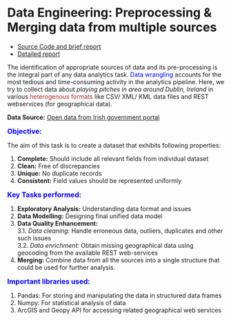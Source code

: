 # Data Engineering: Preprocessing & Merging data from multiple sources    

 - [Source Code and brief report](https://github.com/DataSorcerer/Data-Engineering-Preprocess-Merge-Data/blob/master/Data_Engineering_Report_and_SourceCode.ipynb)
 - [Detailed report](https://github.com/DataSorcerer/Data-Engineering-Preprocess-Merge-Data/blob/master/DataEngineering_DetailedReport.pdf)   

The identification of appropriate sources of data and its pre-processing is the integral part of any data analytics task. <font color="blue">Data wrangling</font> accounts for the most tedious and time-consuming activity in the analytics pipeline. Here, we try to collect data about *playing pitches in area around Dublin, Ireland* in various <font color="brown">heterogenous formats</font> like CSV/ XML/ KML data files and REST webservices (for geographical data).     

**Data Source:** [Open data from Irish government portal](https://data.gov.ie/)    

<b><font color="blue" size=3>Objective:</font></b>    

The aim of this task is to create a dataset that exhibits following properties:   

1.	**Complete:** Should include all relevant fields from individual dataset
2.	**Clean:** Free of discrepancies
3.	**Unique:** No duplicate records
4.	**Consistent:** Field values should be represented uniformly     

<b><font color="blue" size=3>Key Tasks performed:</font></b>    
1. **Exploratory Analysis:** Understanding data format and issues  
2. **Data Modelling:** Designing final unified data model    
3. **Data Quality Enhancement:**   
    3.1. *Data cleaning:* Handle erroneous data, outliers, duplicates and other such issues    
    3.2. *Data enrichment:* Obtain missing geographical data using geocoding from the available REST web-services   
4. **Merging:** Combine data from all the sources into a single structure that could be used for further analysis.  

<b><font color="blue" size=3>Important libraries used:</font></b>  
1. Pandas: For storing and manipulating the data in structured data frames    
2. Numpy: For statistical analysis of data    
3. ArcGIS and Geopy API for accessing related geographical web services

